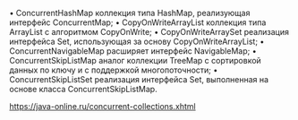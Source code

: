 • ConcurrentHashMap	коллекция типа HashMap, реализующая интерфейс ConcurrentMap;
• CopyOnWriteArrayList	коллекция типа ArrayList с алгоритмом CopyOnWrite;
• CopyOnWriteArraySet	реализация интерфейса Set, использующая за основу CopyOnWriteArrayList;
• ConcurrentNavigableMap	расширяет интерфейс NavigableMap;
• ConcurrentSkipListMap	аналог коллекции TreeMap с сортировкой данных по ключу и с поддержкой многопоточности;
• ConcurrentSkipListSet	реализация интерфейса Set, выполненная на основе класса ConcurrentSkipListMap.

https://java-online.ru/concurrent-collections.xhtml